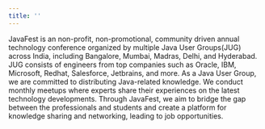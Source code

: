 ```yaml
---
title: ''
---
```


JavaFest is an non-profit, non-promotional, community driven annual technology conference organized by multiple Java User Groups(JUG) across India, including Bangalore, Mumbai, Madras, Delhi, and Hyderabad. JUG consists of engineers from top companies such as Oracle, IBM, Microsoft, Redhat, Salesforce, Jetbrains, and more. As a Java User Group, we are committed to distributing Java-related knowledge. We conduct monthly meetups where experts share their experiences on the latest technology developments. Through JavaFest, we aim to bridge the gap between the professionals and students and create a platform for knowledge sharing and networking, leading to job opportunities.